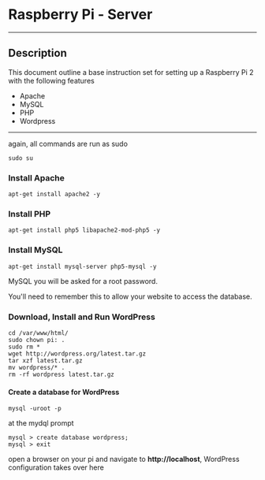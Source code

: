 # Raspberry Pi - Server
---

## Description
This document outline a base instruction set for setting up a Raspberry Pi 2 with the following features

* Apache
* MySQL
* PHP
* Wordpress

---


again, all commands are run as sudo 

```
sudo su
```

### Install Apache


```
apt-get install apache2 -y
```

### Install PHP

```
apt-get install php5 libapache2-mod-php5 -y
```

### Install MySQL

```
apt-get install mysql-server php5-mysql -y
```
MySQL you will be asked for a root password. 

You'll need to remember this to allow your website to access the database.

### Download, Install and Run WordPress

```
cd /var/www/html/
sudo chown pi: .
sudo rm *
wget http://wordpress.org/latest.tar.gz
tar xzf latest.tar.gz
mv wordpress/* .
rm -rf wordpress latest.tar.gz
```

#### Create a database for WordPress
```
mysql -uroot -p
```
at the mydql prompt

```
mysql > create database wordpress;
mysql > exit
```

open a browser on your pi and navigate to **http://localhost**, WordPress configuration takes over here

